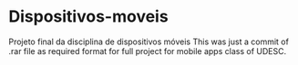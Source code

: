# Dispositivos-moveis
Projeto final da disciplina de dispositivos móveis
This was just a commit of .rar file as required format for full project for mobile apps class of UDESC.
